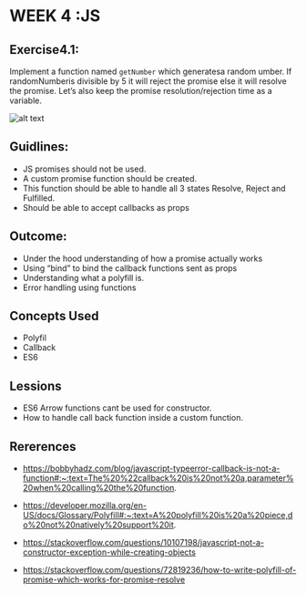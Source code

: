 # WEEK 4 :JS

## Exercise4.1:

Implement a function named `getNumber` which generatesa random umber.
If randomNumberis divisible by 5 it will reject the promise else it will resolve the promise. 
Let’s also keep the promise resolution/rejection time as a variable.

![alt text](https://developer.mozilla.org/en-US/docs/Web/JavaScript/Reference/Global_Objects/Promise/promises.png)
## Guidlines:
- JS promises should not be used.
- A custom promise function should be created.
- This function should be able to handle all 3 states Resolve, Reject and Fulfilled.
- Should be able to accept callbacks as props



## Outcome:
- Under the hood understanding of how a promise actually works
- Using “bind” to bind the callback functions sent as props
- Understanding what a polyfill is.
- Error handling using functions


## Concepts Used
- Polyfil
- Callback
- ES6


## Lessions
- ES6 Arrow functions cant be used for constructor.
- How to handle call back function inside a custom function.

## Rererences

- https://bobbyhadz.com/blog/javascript-typeerror-callback-is-not-a-function#:~:text=The%20%22callback%20is%20not%20a,parameter%20when%20calling%20the%20function.

- https://developer.mozilla.org/en-US/docs/Glossary/Polyfill#:~:text=A%20polyfill%20is%20a%20piece,do%20not%20natively%20support%20it.

- https://stackoverflow.com/questions/10107198/javascript-not-a-constructor-exception-while-creating-objects

- https://stackoverflow.com/questions/72819236/how-to-write-polyfill-of-promise-which-works-for-promise-resolve

